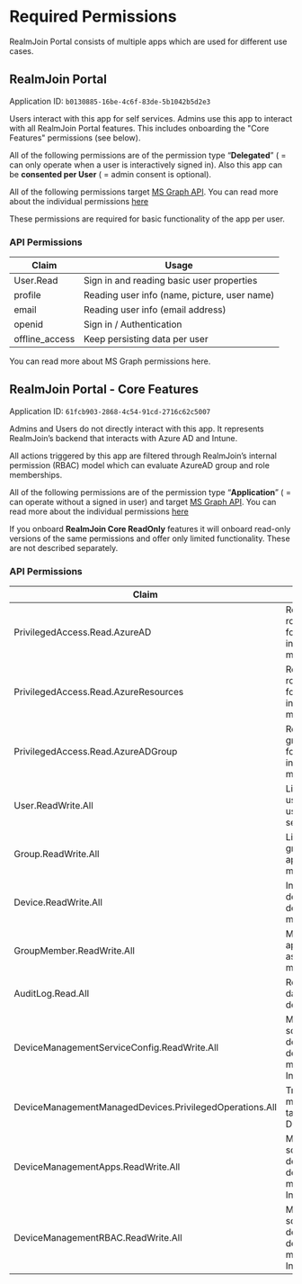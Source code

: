 # Required Permissions

RealmJoin Portal consists of multiple apps which are used for different use cases.

## RealmJoin Portal

Application ID: `b0130885-16be-4c6f-83de-5b1042b5d2e3`

Users interact with this app for self services. Admins use this app to interact with all RealmJoin Portal features. This includes onboarding the "Core Features" permissions (see below).&#x20;

All of the following permissions are of the permission type “**Delegated**” ( = can only operate when a user is interactively signed in). Also this app can be **consented per User** ( = admin consent is optional).

All of the following permissions target [MS Graph API](https://docs.microsoft.com/en-us/graph/api/overview?view=graph-rest-1.0). You can read more about the individual permissions [here](https://docs.microsoft.com/en-us/graph/permissions-reference)

These permissions are required for basic functionality of the app per user.

### API Permissions

| Claim          | Usage                                        |
| -------------- | -------------------------------------------- |
| User.Read      | Sign in and reading basic user properties    |
| profile        | Reading user info (name, picture, user name) |
| email          | Reading user info (email address)            |
| openid         | Sign in / Authentication                     |
| offline_access | Keep persisting data per user                |

You can read more about MS Graph permissions here.

## RealmJoin Portal - Core Features

Application ID: `61fcb903-2868-4c54-91cd-2716c62c5007`

Admins and Users do not directly interact with this app. It represents RealmJoin’s backend that interacts with Azure AD and Intune.

All actions triggered by this app are filtered through RealmJoin’s internal permission (RBAC) model which can evaluate AzureAD group and role memberships.

All of the following permissions are of the permission type “**Application**” ( = can operate without a signed in user) and target [MS Graph API](https://docs.microsoft.com/en-us/graph/api/overview?view=graph-rest-1.0). You can read more about the individual permissions [here](https://docs.microsoft.com/en-us/graph/permissions-reference)

If you onboard **RealmJoin Core ReadOnly** features it will onboard read-only versions of the same permissions and offer only limited functionality. These are not described separately.

### API Permissions

| Claim                                                   | Usage                                                                |
| ------------------------------------------------------- | -------------------------------------------------------------------- |
| PrivilegedAccess.Read.AzureAD                           | Read AzureAD roles (incl. PIM) for RealmJoin’s internal RBAC model   |
| PrivilegedAccess.Read.AzureResources                    | Read AzureAD roles (incl. PIM) for RealmJoin’s internal RBAC model   |
| PrivilegedAccess.Read.AzureADGroup                      | Read AzureAD groups (incl. PIM) for RealmJoin’s internal RBAC model  |
| User.ReadWrite.All                                      | List / Display users as well as user self-services                   |
| Group.ReadWrite.All                                     | List / Display groups as well as application group management        |
| Device.ReadWrite.All                                    | Interact with devices and device management                          |
| GroupMember.ReadWrite.All                               | Manage application assignment group memberships                      |
| AuditLog.Read.All                                       | Read last signin date of users and devices                           |
| DeviceManagementServiceConfig.ReadWrite.All             | Manage/automate software deployment and device management via Intune |
| DeviceManagementManagedDevices.PrivilegedOperations.All | Trigger device management tasks like "Scan Device"                   |
| DeviceManagementApps.ReadWrite.All                      | Manage/automate software deployment and device management via Intune |
| DeviceManagementRBAC.ReadWrite.All                      | Manage/automate software deployment and device management via Intune |


